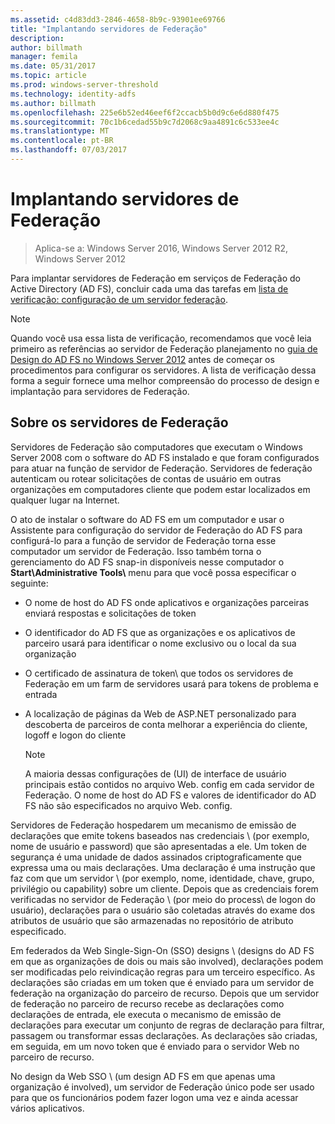 ```yaml
---
ms.assetid: c4d83dd3-2846-4658-8b9c-93901ee69766
title: "Implantando servidores de Federação"
description: 
author: billmath
manager: femila
ms.date: 05/31/2017
ms.topic: article
ms.prod: windows-server-threshold
ms.technology: identity-adfs
ms.author: billmath
ms.openlocfilehash: 225e6b52ed46eef6f2ccacb5b0d9c6e6d880f475
ms.sourcegitcommit: 70c1b6cedad55b9c7d2068c9aa4891c6c533ee4c
ms.translationtype: MT
ms.contentlocale: pt-BR
ms.lasthandoff: 07/03/2017
---
```

# <a name="deploying-federation-servers"></a>Implantando servidores de Federação

>Aplica-se a: Windows Server 2016, Windows Server 2012 R2, Windows Server 2012

Para implantar servidores de Federação em serviços de Federação do Active Directory \(AD FS\), concluir cada uma das tarefas em [lista de verificação: configuração de um servidor federação](Checklist--Setting-Up-a-Federation-Server.md).  
  
> [!NOTE]  
> Quando você usa essa lista de verificação, recomendamos que você leia primeiro as referências ao servidor de Federação planejamento no [guia de Design do AD FS no Windows Server 2012](https://technet.microsoft.com/library/dd807036.aspx) antes de começar os procedimentos para configurar os servidores. A lista de verificação dessa forma a seguir fornece uma melhor compreensão do processo de design e implantação para servidores de Federação.  
  
## <a name="about-federation-servers"></a>Sobre os servidores de Federação  
Servidores de Federação são computadores que executam o Windows Server 2008 com o software do AD FS instalado e que foram configurados para atuar na função de servidor de Federação. Servidores de federação autenticam ou rotear solicitações de contas de usuário em outras organizações em computadores cliente que podem estar localizados em qualquer lugar na Internet.  
  
O ato de instalar o software do AD FS em um computador e usar o Assistente para configuração do servidor de Federação do AD FS para configurá-lo para a função de servidor de Federação torna esse computador um servidor de Federação. Isso também torna o gerenciamento do AD FS snap\-in disponíveis nesse computador o **Start\\Administrative Tools\\** menu para que você possa especificar o seguinte:  
  
-   O nome de host do AD FS onde aplicativos e organizações parceiras enviará respostas e solicitações de token  
  
-   O identificador do AD FS que as organizações e os aplicativos de parceiro usará para identificar o nome exclusivo ou o local da sua organização  
  
-   O certificado de assinatura de token\ que todos os servidores de Federação em um farm de servidores usará para tokens de problema e entrada  
  
-   A localização de páginas da Web de ASP.NET personalizado para descoberta de parceiros de conta melhorar a experiência do cliente, logoff e logon do cliente  
  
    > [!NOTE]  
    > A maioria dessas configurações de \(UI\) de interface de usuário principais estão contidos no arquivo Web. config em cada servidor de Federação. O nome de host do AD FS e valores de identificador do AD FS não são especificados no arquivo Web. config.  
  
Servidores de Federação hospedarem um mecanismo de emissão de declarações que emite tokens baseados nas credenciais \ (por exemplo, nome de usuário e password\) que são apresentadas a ele. Um token de segurança é uma unidade de dados assinados criptograficamente que expressa uma ou mais declarações. Uma declaração é uma instrução que faz com que um servidor \ (por exemplo, nome, identidade, chave, grupo, privilégio ou capability\) sobre um cliente. Depois que as credenciais forem verificadas no servidor de Federação \ (por meio do process\ de logon do usuário), declarações para o usuário são coletadas através do exame dos atributos de usuário que são armazenadas no repositório de atributo especificado.  
  
Em federados da Web Single\-Sign\-On \(SSO\) designs \ (designs do AD FS em que as organizações de dois ou mais são involved\), declarações podem ser modificadas pelo reivindicação regras para um terceiro específico. As declarações são criadas em um token que é enviado para um servidor de federação na organização do parceiro de recurso. Depois que um servidor de federação no parceiro de recurso recebe as declarações como declarações de entrada, ele executa o mecanismo de emissão de declarações para executar um conjunto de regras de declaração para filtrar, passagem ou transformar essas declarações. As declarações são criadas, em seguida, em um novo token que é enviado para o servidor Web no parceiro de recurso.  
  
No design da Web SSO \ (um design AD FS em que apenas uma organização é involved\), um servidor de Federação único pode ser usado para que os funcionários podem fazer logon uma vez e ainda acessar vários aplicativos.  
  
